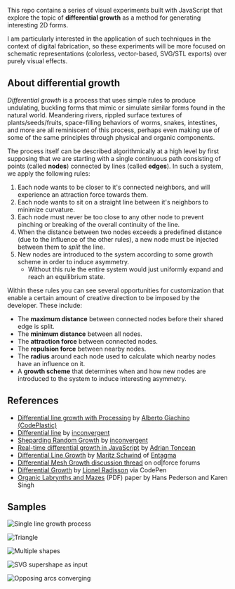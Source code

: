 This repo contains a series of visual experiments built with JavaScript that explore the topic of __differential growth__ as a method for generating interesting 2D forms.

I am particularly interested in the application of such techniques in the context of digital fabrication, so these experiments will be more focused on schematic representations (colorless, vector-based, SVG/STL exports) over purely visual effects.

## About differential growth

_Differential growth_ is a process that uses simple rules to produce undulating, buckling forms that mimic or simulate similar forms found in the natural world. Meandering rivers, rippled surface textures of plants/seeds/fruits, space-filling behaviors of worms, snakes, intestines, and more are all reminiscent of this process, perhaps even making use of some of the same principles through physical and organic components.

The process itself can be described algorithmically at a high level by first supposing that we are starting with a single continuous path consisting of points (called __nodes__) connected by lines (called __edges__). In such a system, we apply the following rules:

1. Each node wants to be closer to it's connected neighbors, and will experience an attraction force towards them.
2. Each node wants to sit on a straight line between it's neighbors to minimize curvature.
3. Each node must never be too close to any other node to prevent pinching or breaking of the overall continuity of the line.
4. When the distance between two nodes exceeds a predefined distance (due to the influence of the other rules), a new node must be injected between them to _split_ the line.
5. New nodes are introduced to the system according to some growth scheme in order to induce asymmetry.
    * Without this rule the entire system would just uniformly expand and reach an equilibrium state.

Within these rules you can see several opportunities for customization that enable a certain amount of creative direction to be imposed by the developer. These include:

* The __maximum distance__ between connected nodes before their shared edge is split.
* The __minimum distance__ between all nodes.
* The __attraction force__ between connected nodes.
* The __repulsion force__ between nearby nodes.
* The __radius__ around each node used to calculate which nearby nodes have an influence on it.
* A __growth scheme__ that determines when and how new nodes are introduced to the system to induce interesting asymmetry. 

## References

* [Differential line growth with Processing](http://www.codeplastic.com/2017/07/22/differential-line-growth-with-processing/) by [Alberto Giachino (CodePlastic)](http://www.codeplastic.com/)
* [Differential line](https://inconvergent.net/generative/differential-line/) by [inconvergent](https://inconvergent.net/)
* [Sheparding Random Growth](https://inconvergent.net/2016/shepherding-random-growth/) by [inconvergent](https://inconvergent.net/)
* [Real-time differential growth in JavaScript](http://adrianton3.github.io/blog/art/differential-growth/differential-growth.html) by [Adrian Toncean](https://github.com/adrianton3)
* [Differential Line Growth](http://www.entagma.com/differential-line-growth/) by [Maritz Schwind](https://cargocollective.com/moritzschwind) of [Entagma](http://www.entagma.com/)
* [Differential Mesh Growth discussion thread](https://forums.odforce.net/topic/25534-differential-curve-growth/) on od|force forums
* [Differential Growth](https://codepen.io/MAKIO135/pen/EwYPmb) by [Lionel Radisson](http://makio135.com/) via CodePen
* [Organic Labrynths and Mazes](http://www.dgp.toronto.edu/~karan/artexhibit/mazes.pdf) (PDF) paper by Hans Pederson and Karen Singh

## Samples


![Single line growth process](https://raw.githubusercontent.com/jasonwebb/2d-differential-growth-experiments/master/01%20-%20single%20line/images/01-growth-process.gif)

![Triangle](https://raw.githubusercontent.com/jasonwebb/2d-differential-growth-experiments/master/02%20-%20simple%20closed%20shape/images/02-triangle-growth.gif)

![Multiple shapes](https://raw.githubusercontent.com/jasonwebb/2d-differential-growth-experiments/master/03%20-%20multiple%20shapes/images/03-growth-normal.gif)

![SVG supershape as input](https://raw.githubusercontent.com/jasonwebb/2d-differential-growth-experiments/master/04%20-%20SVG%20as%20input/images/04-superformula-growth-process-inverted.gif)

![Opposing arcs converging](https://raw.githubusercontent.com/jasonwebb/2d-differential-growth-experiments/master/05%20-%20line%20studies/images/08-opp-arcs-solid-trace.png)